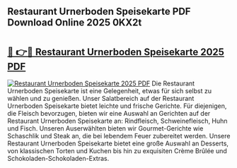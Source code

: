 ## Restaurant Urnerboden Speisekarte PDF Download Online 2025 0KX2t

# <h2><a href="http://gcc07au.nevu.top/?p=Restaurant+Urnerboden+Speisekarte">🔗 👉🔴 Restaurant Urnerboden Speisekarte 2025 PDF</a></h2>

[![Restaurant Urnerboden Speisekarte 2025 PDF](https://i.imgur.com/dBaPXMq.png)](http://gcc07au.nevu.top/?p=Restaurant+Urnerboden+Speisekarte)
Die Restaurant Urnerboden Speisekarte ist eine Gelegenheit, etwas für sich selbst zu wählen und zu genießen. Unser Salatbereich auf der Restaurant Urnerboden Speisekarte bietet leichte und frische Gerichte. Für diejenigen, die Fleisch bevorzugen, bieten wir eine Auswahl an Gerichten auf der Restaurant Urnerboden Speisekarte an: Rindfleisch, Schweinefleisch, Huhn und Fisch. Unseren Auserwählten bieten wir Gourmet-Gerichte wie Schaschlik und Steak an, die bei lebendem Feuer zubereitet werden. Unsere Restaurant Urnerboden Speisekarte bietet eine große Auswahl an Desserts, von klassischen Torten und Kuchen bis hin zu exquisiten Crème Brûlée und Schokoladen-Schokoladen-Extras.
